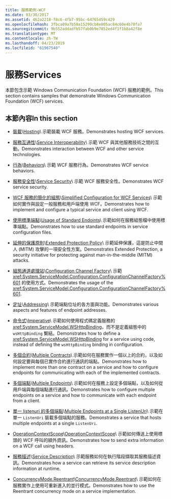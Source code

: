 ```yaml
---
title: 服務範例-WCF
ms.date: 03/30/2017
ms.assetid: 462a2218-f8c6-4fb7-95bc-64765459c429
ms.openlocfilehash: 3fbca09a7b50a15299cb8e805ac84c60e4b78fa7
ms.sourcegitcommit: 9b552addadfb57fab0b9e7852ed4f1f1b8a42f8e
ms.translationtype: MT
ms.contentlocale: zh-TW
ms.lasthandoff: 04/23/2019
ms.locfileid: "61967540"
---
```

# <a name="services"></a><span data-ttu-id="281a0-102">服務</span><span class="sxs-lookup"><span data-stu-id="281a0-102">Services</span></span>

<span data-ttu-id="281a0-103">本節包含示範 Windows Communication Foundation (WCF) 服務的範例。</span><span class="sxs-lookup"><span data-stu-id="281a0-103">This section contains samples that demonstrate Windows Communication Foundation (WCF) services.</span></span>

## <a name="in-this-section"></a><span data-ttu-id="281a0-104">本節內容</span><span class="sxs-lookup"><span data-stu-id="281a0-104">In this section</span></span>

- <span data-ttu-id="281a0-105">[裝載](../../../../docs/framework/wcf/feature-details/hosting.md)\\</span><span class="sxs-lookup"><span data-stu-id="281a0-105">[Hosting](../../../../docs/framework/wcf/feature-details/hosting.md)\\</span></span>
<span data-ttu-id="281a0-106">示範裝載 WCF 服務。</span><span class="sxs-lookup"><span data-stu-id="281a0-106">Demonstrates hosting WCF services.</span></span>

- <span data-ttu-id="281a0-107">[服務互通性](service-interoperability.md)\\</span><span class="sxs-lookup"><span data-stu-id="281a0-107">[Service Interoperability](service-interoperability.md)\\</span></span>
<span data-ttu-id="281a0-108">示範 WCF 與其他服務技術之間的互動。</span><span class="sxs-lookup"><span data-stu-id="281a0-108">Demonstrates interaction between WCF and other service technologies.</span></span>

- <span data-ttu-id="281a0-109">[行為](behaviors.md)\\</span><span class="sxs-lookup"><span data-stu-id="281a0-109">[Behaviors](behaviors.md)\\</span></span>
<span data-ttu-id="281a0-110">示範 WCF 服務行為。</span><span class="sxs-lookup"><span data-stu-id="281a0-110">Demonstrates WCF service behaviors.</span></span>

- <span data-ttu-id="281a0-111">[服務安全性](service-security.md)\\</span><span class="sxs-lookup"><span data-stu-id="281a0-111">[Service Security](service-security.md)\\</span></span>
<span data-ttu-id="281a0-112">示範 WCF 服務安全性。</span><span class="sxs-lookup"><span data-stu-id="281a0-112">Demonstrates WCF service security.</span></span>

- <span data-ttu-id="281a0-113">[WCF 服務的簡化的組態](simplified-configuration-for-wcf-services.md)\\</span><span class="sxs-lookup"><span data-stu-id="281a0-113">[Simplified Configuration for WCF Services](simplified-configuration-for-wcf-services.md)\\</span></span>
<span data-ttu-id="281a0-114">示範如何實作與設定一般服務和用戶端使用 WCF。</span><span class="sxs-lookup"><span data-stu-id="281a0-114">Demonstrates how to implement and configure a typical service and client using WCF.</span></span>

- <span data-ttu-id="281a0-115">[使用標準端點](usage-of-standard-endpoints.md)\\</span><span class="sxs-lookup"><span data-stu-id="281a0-115">[Usage of Standard Endoints](usage-of-standard-endpoints.md)\\</span></span>
<span data-ttu-id="281a0-116">示範如何在服務組態檔中使用標準端點。</span><span class="sxs-lookup"><span data-stu-id="281a0-116">Demonstrates how to use standard endpoints in service configuration files.</span></span>

- <span data-ttu-id="281a0-117">[延伸的保護原則](extended-protection-policy.md)\\</span><span class="sxs-lookup"><span data-stu-id="281a0-117">[Extended Protection Policy](extended-protection-policy.md)\\</span></span>
<span data-ttu-id="281a0-118">示範延伸保護，這是防止中間人 (MITM) 攻擊的一項安全性方案。</span><span class="sxs-lookup"><span data-stu-id="281a0-118">Demonstrates Extended Protection, a security initiative for protecting against man-in-the-middle (MITM) attacks.</span></span>

- <span data-ttu-id="281a0-119">[組態通道處理站](configuration-channel-factory.md)\\</span><span class="sxs-lookup"><span data-stu-id="281a0-119">[Configuration Channel Factory](configuration-channel-factory.md)\\</span></span>
<span data-ttu-id="281a0-120">示範 <xref:System.ServiceModel.Configuration.ConfigurationChannelFactory%601> 的使用方式。</span><span class="sxs-lookup"><span data-stu-id="281a0-120">Demonstrates the usage of the <xref:System.ServiceModel.Configuration.ConfigurationChannelFactory%601>.</span></span>

- <span data-ttu-id="281a0-121">[定址](addressing.md)\\</span><span class="sxs-lookup"><span data-stu-id="281a0-121">[Addressing](addressing.md)\\</span></span>
<span data-ttu-id="281a0-122">示範端點位址的各方面與功能。</span><span class="sxs-lookup"><span data-stu-id="281a0-122">Demonstrates various aspects and features of endpoint addresses.</span></span>

- <span data-ttu-id="281a0-123">[命令式](imperative.md)\\</span><span class="sxs-lookup"><span data-stu-id="281a0-123">[Imperative](imperative.md)\\</span></span>
<span data-ttu-id="281a0-124">示範如何使用程式碼定義服務的 <xref:System.ServiceModel.WSHttpBinding>，而不是定義組態中的 `wsHttpBinding` 繫結。</span><span class="sxs-lookup"><span data-stu-id="281a0-124">Demonstrates how to define a <xref:System.ServiceModel.WSHttpBinding> for a service using code, instead of defining the `wsHttpBinding` binding in configuration.</span></span>

- <span data-ttu-id="281a0-125">[多個合約](multiple-contracts.md)\\</span><span class="sxs-lookup"><span data-stu-id="281a0-125">[Multiple Contracts](multiple-contracts.md)\\</span></span>
<span data-ttu-id="281a0-126">示範如何在服務實作一個以上的合約，以及如何設定要與每個已實作合約進行通訊的端點。</span><span class="sxs-lookup"><span data-stu-id="281a0-126">Demonstrates how to implement more than one contract on a service and how to configure endpoints for communicating with each of the implemented contracts.</span></span>

- <span data-ttu-id="281a0-127">[多個端點](multiple-endpoints.md)\\</span><span class="sxs-lookup"><span data-stu-id="281a0-127">[Multiple Endpoints](multiple-endpoints.md)\\</span></span>
<span data-ttu-id="281a0-128">示範如何在服務上設定多個端點，以及如何從用戶端與每個端點進行通訊。</span><span class="sxs-lookup"><span data-stu-id="281a0-128">Demonstrates how to configure multiple endpoints on a service and how to communicate with each endpoint from a client.</span></span>

- <span data-ttu-id="281a0-129">[單一 listenuri 的多個端點](multiple-endpoints-at-a-single-listenuri.md)\\</span><span class="sxs-lookup"><span data-stu-id="281a0-129">[Multiple Endpoints at a Single ListenUri](multiple-endpoints-at-a-single-listenuri.md)\\</span></span>
<span data-ttu-id="281a0-130">示範在單一 `ListenUri` 裝載多個端點的服務。</span><span class="sxs-lookup"><span data-stu-id="281a0-130">Demonstrates a service that hosts multiple endpoints at a single `ListenUri`.</span></span>

- <span data-ttu-id="281a0-131">[OperationContextScope](operationcontextscope.md)\\</span><span class="sxs-lookup"><span data-stu-id="281a0-131">[OperationContextScope](operationcontextscope.md)\\</span></span>
<span data-ttu-id="281a0-132">示範如何傳送上使用標頭的 WCF 呼叫的額外資訊。</span><span class="sxs-lookup"><span data-stu-id="281a0-132">Demonstrates how to send extra information on a WCF call using headers.</span></span>

- <span data-ttu-id="281a0-133">[服務描述](service-description.md)\\</span><span class="sxs-lookup"><span data-stu-id="281a0-133">[Service Description](service-description.md)\\</span></span>
<span data-ttu-id="281a0-134">示範服務如何在執行階段擷取其服務描述資訊。</span><span class="sxs-lookup"><span data-stu-id="281a0-134">Demonstrates how a service can retrieve its service description information at runtime.</span></span>

- <span data-ttu-id="281a0-135">[ConcurrencyMode.Reentrant](concurrencymode-reentrant.md)\\</span><span class="sxs-lookup"><span data-stu-id="281a0-135">[ConcurrencyMode.Reentrant](concurrencymode-reentrant.md)\\</span></span>
<span data-ttu-id="281a0-136">示範如何在服務實作上使用可重新進入的並行模式。</span><span class="sxs-lookup"><span data-stu-id="281a0-136">Demonstrates how to use the Reentrant concurrency mode on a service implementation.</span></span>